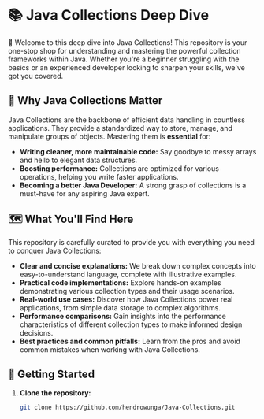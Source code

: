 # 📚 Java Collections Deep Dive

👋 Welcome to this deep dive into Java Collections! This repository is your one-stop shop for understanding and mastering the powerful collection frameworks within Java. Whether you're a beginner struggling with the basics or an experienced developer looking to sharpen your skills, we've got you covered.

## 🚀 Why Java Collections Matter

Java Collections are the backbone of efficient data handling in countless applications. They provide a standardized way to store, manage, and manipulate groups of objects. Mastering them is **essential** for:

* **Writing cleaner, more maintainable code:** Say goodbye to messy arrays and hello to elegant data structures.
* **Boosting performance:**  Collections are optimized for various operations, helping you write faster applications.
* **Becoming a better Java Developer:**  A strong grasp of collections is a must-have for any aspiring Java expert.

## 🗺️ What You'll Find Here

This repository is carefully curated to provide you with everything you need to conquer Java Collections:

* **Clear and concise explanations:** We break down complex concepts into easy-to-understand language, complete with illustrative examples.
* **Practical code implementations:** Explore hands-on examples demonstrating various collection types and their usage scenarios.
* **Real-world use cases:** Discover how Java Collections power real applications, from simple data storage to complex algorithms.
* **Performance comparisons:**  Gain insights into the performance characteristics of different collection types to make informed design decisions.
* **Best practices and common pitfalls:** Learn from the pros and avoid common mistakes when working with Java Collections.

## 🧰 Getting Started

1. **Clone the repository:**
   ```bash
   git clone https://github.com/hendrowunga/Java-Collections.git
   ```
